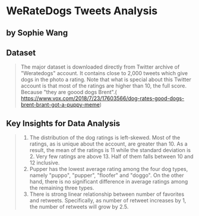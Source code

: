 # WeRateDogs Tweets Analysis
## by Sophie Wang


## Dataset

> The major dataset is downloaded directly from Twitter archive of "Weratedogs" account. It contains close to 2,000 tweets which give dogs in the photo a rating. Note that what is special about this Twitter account is that most of the ratings are higher than 10, the full score. Because "they are goood dogs Brent".( https://www.vox.com/2018/7/23/17603566/dog-rates-good-dogs-brent-brant-got-a-puppy-meme)



## Key Insights for Data Analysis

>1) The distribution of the dog ratings is left-skewed. Most of the ratings, as is unique about the account, are greater than 10. As a result, the mean of the ratings is 11 while the standard deviation is 2. Very few ratings are above 13. Half of them falls between 10 and 12 inclusive. 
>2) Pupper has the lowest average rating among the four dog types, namely "puppo", "pupper", "floofer" and "doggo". On the other hand, there is no significant difference in average ratings among the remaining three types.
>3) There is strong linear relationship between number of favorites and retweets. Specifically, as number of retweet increases by 1, the number of retweets will grow by 2.5.
